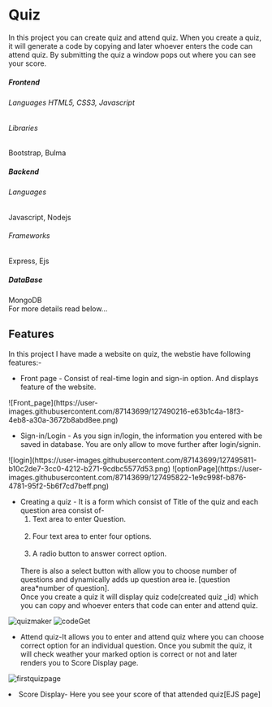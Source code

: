 # Quiz
In this project you can create quiz and attend quiz. 
When you create a quiz, it will generate a code by copying and later whoever enters the code can attend quiz. By submitting the quiz a window pops out where you can see your score.

<h5>Frontend</h5>
<h6>Languages</6>
HTML5, CSS3, Javascript
<h6>Libraries</h6>
Bootstrap, Bulma

<h5>Backend</h5>
<h6>Languages</h6>
Javascript, Nodejs
<h6>Frameworks</h6>
Express, Ejs

<h5>DataBase</h5>
MongoDB

<br>
For more details read below...







<h2>Features</h2>
In this project I have made a website on quiz, the webstie have following features:-
<ul>
  <li>
    Front page - Consist of real-time login and sign-in option. And displays feature of the website.
  </li>
  </ul>
   ![Front_page](https://user-images.githubusercontent.com/87143699/127490216-e63b1c4a-18f3-4eb8-a30a-3672b8abd8ee.png)
   
   
  <ul>
   <li>
    Sign-in/Login - As you sign in/login, the information you entered with be saved in database. You are only allow to move further after login/signin.
  </li></ul>
    ![login](https://user-images.githubusercontent.com/87143699/127495811-b10c2de7-3cc0-4212-b271-9cdbc5577d53.png)
    ![optionPage](https://user-images.githubusercontent.com/87143699/127495822-1e9c998f-b876-4781-95f2-5b6f7cd7beff.png)
    
   <ul>
  <li>
    Creating a quiz - It is a form which consist of Title of the quiz and each question area consist of-
    <br><ol><li>
    Text area to enter Question.</li>
    <br>
    <li>
    Four text area to enter four options.</li>
    <br>
    <li>
    A radio button to answer correct option.</li>
    </ol>
    <br>
    There is also a select button with allow you to choose number of questions and dynamically adds up question area ie. [question area*number of question].<br>
    Once you create a quiz it will display quiz code(created quiz _id) which you can copy and whoever enters that code can enter and attend quiz.
  </li>
  </ul>
    
  
  ![quizmaker](https://user-images.githubusercontent.com/87143699/127495826-c6e7f8e0-3db9-4730-8231-8441699b39fd.png)
   ![codeGet](https://user-images.githubusercontent.com/87143699/127495836-ec48fe3f-8ee9-4be7-a5d8-337abf3cffa2.png)

  <ul>
    
   <li>
    Attend quiz-It allows you to enter and attend quiz where you can choose correct option for an individual question. Once you submit the quiz, it will check weather your marked option is correct or not and later renders you to Score Display page.
  </li>
  </ul>
  
  ![firstquizpage](https://user-images.githubusercontent.com/87143699/127494012-83c87d9f-f057-46a0-af48-8723a30432e4.png)
    
   <li>
    Score Display- Here you see your score of that attended quiz[EJS page]
  </li>
</ul> 

